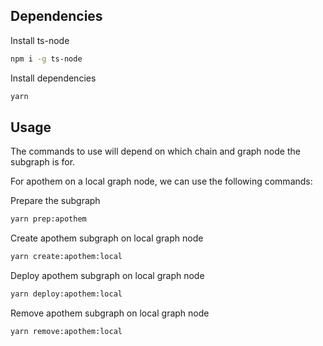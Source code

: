 ## Dependencies

Install ts-node

```sh
npm i -g ts-node
```

Install dependencies

```sh
yarn
```

## Usage

The commands to use will depend on which chain and graph node the subgraph is for. 

For apothem on a local graph node, we can use the following commands:



Prepare the subgraph

```sh
yarn prep:apothem
```

Create apothem subgraph on local graph node

```sh
yarn create:apothem:local
```

Deploy apothem subgraph on local graph node

```sh
yarn deploy:apothem:local
```

Remove apothem subgraph on local graph node

```sh
yarn remove:apothem:local
```
